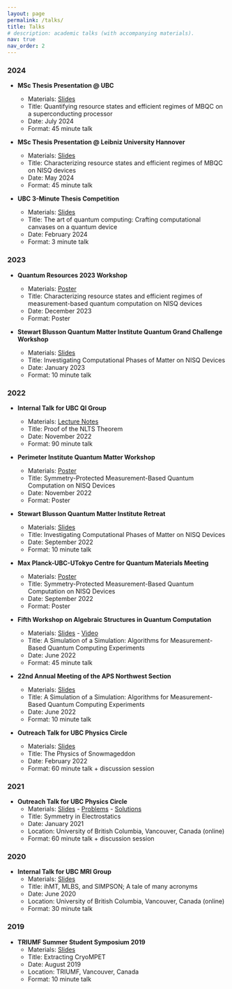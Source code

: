 ```yaml
---
layout: page
permalink: /talks/
title: Talks
# description: academic talks (with accompanying materials).
nav: true
nav_order: 2
---
```

### 2024
- **MSc Thesis Presentation @ UBC**
    - Materials: [Slides](/assets/pdf/talks/2024-sptmbqcnisq-msc-ubc.pdf)
    - Title: Quantifying resource states and efficient regimes of MBQC on a superconducting processor
    - Date: July 2024
    - Format: 45 minute talk

- **MSc Thesis Presentation @ Leibniz University Hannover**
    - Materials: [Slides](/assets/pdf/talks/2024-sptbmbqcnisq-msc-hannover.pdf)
    - Title: Characterizing resource states and efficient regimes of MBQC on NISQ devices
    - Date: May 2024
    - Format: 45 minute talk

- **UBC 3-Minute Thesis Competition**
    - Materials: [Slides](/assets/pdf/talks/2024-qcompcanvases-3mt.pdf)
    - Title: The art of quantum computing: Crafting computational canvases on a quantum device
    - Date: February 2024
    - Format: 3 minute talk

### 2023
- **Quantum Resources 2023 Workshop**
    - Materials: [Poster](/assets/pdf/talks/2023-sptmbqcnisq-qresources.pdf)
    - Title: Characterizing resource states and efficient regimes of measurement-based quantum computation on NISQ devices
    - Date: December 2023
    - Format: Poster

- **Stewart Blusson Quantum Matter Institute Quantum Grand Challenge Workshop**
    - Materials: [Slides](/assets/pdf/talks/2023-sptmbqcnisq-qcgcubc.pdf)
    - Title: Investigating Computational Phases of Matter on NISQ Devices
    - Date: January 2023
    - Format: 10 minute talk

### 2022
- **Internal Talk for UBC QI Group**
    - Materials: [Lecture Notes](/assets/pdf/talks/2022-nlts.pdf)
    - Title: Proof of the NLTS Theorem
    - Date: November 2022
    - Format: 90 minute talk

- **Perimeter Institute Quantum Matter Workshop**
    - Materials: [Poster](/assets/pdf/talks/2022-sptmbqcnisq-mpubcutokyo.pdf)
    - Title: Symmetry-Protected Measurement-Based Quantum Computation on NISQ Devices
    - Date: November 2022
    - Format: Poster

- **Stewart Blusson Quantum Matter Institute Retreat**
    - Materials: [Slides](/assets/pdf/talks/2022-cptnisq-qmiretreat.pdf)
    - Title: Investigating Computational Phases of Matter on NISQ Devices
    - Date: September 2022
    - Format: 10 minute talk

- **Max Planck-UBC-UTokyo Centre for Quantum Materials Meeting**
    - Materials: [Poster](/assets/pdf/talks/2022-sptmbqcnisq-mpubcutokyo.pdf)
    - Title: Symmetry-Protected Measurement-Based Quantum Computation on NISQ Devices
    - Date: September 2022
    - Format: Poster

- **Fifth Workshop on Algebraic Structures in Quantum Computation**
    - Materials: [Slides](/assets/pdf/talks/2022-a-simulation-of-a-simulation-asqc.pdf) - [Video](https://www.youtube.com/watch?v=PrwXFuhGmW4)
    - Title: A Simulation of a Simulation: Algorithms for Measurement-Based Quantum Computing Experiments
    - Date: June 2022
    - Format: 45 minute talk

- **22nd Annual Meeting of the APS Northwest Section**
    - Materials: [Slides](/assets/pdf/talks/2022-a-simulation-of-a-simulation-apsnws.pdf)
    - Title: A Simulation of a Simulation: Algorithms for Measurement-Based Quantum Computing Experiments
    - Date: June 2022
    - Format: 10 minute talk    

- **Outreach Talk for UBC Physics Circle**
    - Materials: [Slides](/assets/pdf/talks/2022-physics-of-snowmageddon.pdf)
    - Title: The Physics of Snowmageddon
    - Date: February 2022
    - Format: 60 minute talk + discussion session

### 2021
- **Outreach Talk for UBC Physics Circle**
    - Materials: [Slides](/assets/pdf/talks/2021-symmetry-in-electrostatics.pdf) - [Problems](/assets/pdf/talks/2021-symmetry-in-electrostatics-problems.pdf) - [Solutions](/assets/pdf/talks/2021-symmetry-in-electrostatics-solutions.pdf)
    - Title: Symmetry in Electrostatics
    - Date: January 2021
    - Location: University of British Columbia, Vancouver, Canada (online)
    - Format: 60 minute talk + discussion session

### 2020
- **Internal Talk for UBC MRI Group**
    - Materials: [Slides](/assets/pdf/talks/2020-ihmt-mlbs-simpson.pdf)
    - Title: ihMT, MLBS, and SIMPSON; A tale of many acronyms
    - Date: June 2020
    - Location: University of British Columbia, Vancouver, Canada (online)
    - Format: 30 minute talk

### 2019
- **TRIUMF Summer Student Symposium 2019**
    - Materials: [Slides](/assets/pdf/talks/2019-extractingcryompet.pdf)
    - Title: Extracting CryoMPET
    - Date: August 2019
    - Location: TRIUMF, Vancouver, Canada
    - Format: 10 minute talk